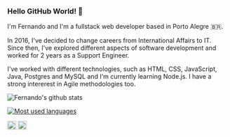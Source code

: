 ### Hello GitHub World! 👋

I'm Fernando and I'm a fullstack web developer based in Porto Alegre 🇧🇷.

In 2016, I've decided to change careers from International Affairs to IT. Since then, I've explored different aspects of software development and worked for 2 years as a Support Engineer.

I've worked with different technologies, such as HTML, CSS, JavaScript, Java, Postgres and MySQL and I'm currently learning Node.js. I have a strong intererest in Agile methodologies too.

![Fernando's github stats](https://github-readme-stats.vercel.app/api?username=fpsaraiva&show_icons=true&layout=compact)

[![Most used languages](https://github-readme-stats.vercel.app/api/top-langs/?username=fpsaraiva&hide=html&layout=compact)](https://github.com/anuraghazra/github-readme-stats)

<a href="https://twitter.com/fpsaraiva" target="blank"><img align="center" src="https://cdn.jsdelivr.net/npm/simple-icons@3.0.1/icons/twitter.svg" alt="twitter do fernando saraiva" height="20" width="20" /></a>
<a href="https://linkedin.com/in/fpsaraiva" target="blank"><img align="center" src="https://cdn.jsdelivr.net/npm/simple-icons@3.0.1/icons/linkedin.svg" alt="linkedin do fernando saraiva" height="20" width="20" /></a>

<!--
**fpsaraiva/fpsaraiva** is a ✨ _special_ ✨ repository because its `README.md` (this file) appears on your GitHub profile.

Here are some ideas to get you started:

- 🔭 I’m currently working on ...
- 🌱 I’m currently learning ...
- 👯 I’m looking to collaborate on ...
- 🤔 I’m looking for help with ...
- 💬 Ask me about ...
- 📫 How to reach me: ...
- 😄 Pronouns: ...
- ⚡ Fun fact: ...
-->
